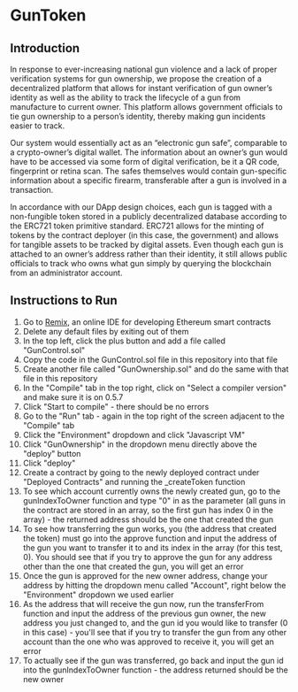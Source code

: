 # GunToken

## Introduction
In response to ever-increasing national gun violence and a lack of proper verification systems for gun ownership, we propose the creation of a decentralized platform that allows for instant verification of gun owner’s identity as well as the ability to track the lifecycle of a gun from manufacture to current owner. This platform allows government officials to tie gun ownership to a person’s identity, thereby making gun incidents easier to track.

Our system would essentially act as an “electronic gun safe”, comparable to a crypto-owner’s digital wallet. The information about an owner’s gun would have to be accessed via some form of digital verification, be it a QR code, fingerprint or retina scan. The safes themselves would contain gun-specific information about a specific firearm, transferable after a gun is involved in a transaction.

In accordance with our DApp design choices, each gun is tagged with a non-fungible token stored in a publicly decentralized database according to the ERC721 token primitive standard. ERC721 allows for the minting of tokens by the contract deployer (in this case, the government) and allows for tangible assets to be tracked by digital assets. Even though each gun is attached to an owner’s address rather than their identity, it still allows public officials to track who owns what gun simply by querying the blockchain from an administrator account.

## Instructions to Run
1. Go to [Remix](https://remix.ethereum.org/#optimize=false&version=soljson-v0.5.1+commit.c8a2cb62.js), an online IDE for developing Ethereum smart contracts
2. Delete any default files by exiting out of them
3. In the top left, click the plus button and add a file called "GunControl.sol"
4. Copy the code in the GunControl.sol file in this repository into that file
5. Create another file called "GunOwnership.sol" and do the same with that file in this repository
6. In the "Compile" tab in the top right, click on "Select a compiler version" and make sure it is on 0.5.7
7. Click "Start to compile" - there should be no errors
8. Go to the "Run" tab - again in the top right of the screen adjacent to the "Compile" tab
9. Click the "Environment" dropdown and click "Javascript VM"
10. Click "GunOwnership" in the dropdown menu directly above the "deploy" button
11. Click "deploy"
12. Create a contract by going to the newly deployed contract under "Deployed Contracts" and running the \_createToken function
13. To see which account currently owns the newly created gun, go to the gunIndexToOwner function and type "0" in as the parameter (all guns in the contract are stored in an array, so the first gun has index 0 in the array) - the returned address should be the one that created the gun
14. To see how transferring the gun works, you (the address that created the token) must go into the approve function and input the address of the gun you want to transfer it to and its index in the array (for this test, 0). You should see that if you try to approve the gun for any address other than the one that created the gun, you will get an error
15. Once the gun is approved for the new owner address, change your address by hitting the dropdown menu called "Account", right below the "Environment" dropdown we used earlier
16. As the address that will receive the gun now, run the transferFrom function and input the address of the previous gun owner, the new address you just changed to, and the gun id you would like to transfer (0 in this case) - you'll see that if you try to transfer the gun from any other account than the one who was approved to receive it, you will get an error
17. To actually see if the gun was transferred, go back and input the gun id into the gunIndexToOwner function - the address returned should be the new owner
